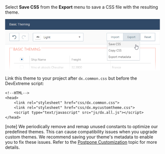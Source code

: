 Select **Save CSS** from the **Export** menu to save a CSS file with the resulting theme.

![DevExtreme HTML5 JavaScript Theme Builder Import Metadata](/images/PhoneJS/save_css_button.png)

Link this theme to your project after `dx.common.css` but before the DevExtreme script:

    <!--HTML-->
    <head>
        <link rel="stylesheet" href="css/dx.common.css">
        <link rel="stylesheet" href="css/dx.mycustomtheme.css">
        <script type="text/javascript" src="js/dx.all.js"></script>
    </head>

[note] We periodically remove and remap unused constants to optimize our predefined themes. This can cause compatibility issues when you upgrade custom themes. We recommend saving your theme's metadata to enable you to fix these issues. Refer to the [Postpone Customization](/concepts/60%20Themes%20and%20Styles/07%20ThemeBuilder/30%20Postpone%20Customization.md '/Documentation/Guide/Themes_and_Styles/ThemeBuilder/#Postpone_Customization') topic for more details.